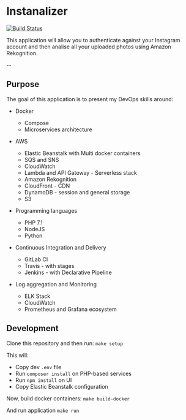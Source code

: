 # Instanalizer
[![Build Status](https://travis-ci.org/jakubigla/instanalizer.svg?branch=master)](https://travis-ci.org/jakubigla/instanalizer)


This application will allow you to authenticate against your Instagram account and then analise all your uploaded photos using Amazon Rekognition.

--

## Purpose

The goal of this application is to present my DevOps skills around:
* Docker
    * Compose
    * Microservices architecture
* AWS
    * Elastic Beanstalk with Multi docker containers
    * SQS and SNS
    * CloudWatch
    * Lambda and API Gateway - Serverless stack
    * Amazon Rekognition
    * CloudFront - CDN
    * DynamoDB - session and general storage
    * S3
    
* Programming languages
    * PHP 7.1
    * NodeJS
    * Python
    
* Continuous Integration and Delivery
    * GitLab CI
    * Travis - with stages
    * Jenkins - with Declarative Pipeline
    
* Log aggregation and Monitoring
    * ELK Stack
    * CloudWatch
    * Prometheus and Grafana ecosystem
    
## Development

Clone this repository and then run:
```make setup```

This will:
* Copy dev `.env` file
* Run `composer install` on PHP-based services
* Run `npm install` on UI
* Copy Elastic Beanstalk configuration

Now, build docker containers:
```make build-docker```

And run application
```make run```